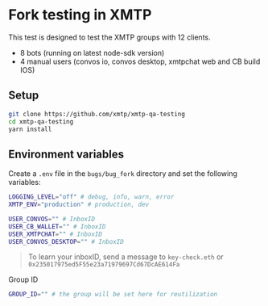 # Fork testing in XMTP

This test is designed to test the XMTP groups with 12 clients.

- 8 bots (running on latest node-sdk version)
- 4 manual users (convos io, convos desktop, xmtpchat web and CB build IOS)

## Setup

```bash
git clone https://github.com/xmtp/xmtp-qa-testing
cd xmtp-qa-testing
yarn install
```

## Environment variables

Create a `.env` file in the `bugs/bug_fork` directory and set the following variables:

```bash
LOGGING_LEVEL="off" # debug, info, warn, error
XMTP_ENV="production" # production, dev

USER_CONVOS="" # InboxID
USER_CB_WALLET="" # InboxID
USER_XMTPCHAT="" # InboxID
USER_CONVOS_DESKTOP="" # InboxID
```

> To learn your inboxID, send a message to `key-check.eth` or `0x235017975ed5F55e23a71979697Cd67DcAE614Fa`

Group ID

```bash
GROUP_ID="" # the group will be set here for reutilization
```
